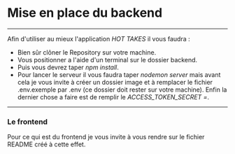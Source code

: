 # Mise en place du backend 
-----------
Afin d'utiliser au mieux l'application *HOT TAKES* il vous faudra :
* Bien sûr clôner le Repository sur votre machine.
* Vous positionner a l'aide d'un terminal sur le dossier backend.
* Puis vous devrez taper *npm install*.
* Pour lancer le serveur il vous faudra taper *nodemon server* mais avant cela je vous invite à créer un dossier image et à remplacer le fichier .env.exemple par .env (ce dossier doit rester sur votre machine). Enfin la dernier chose a faire est de remplir le *ACCESS_TOKEN_SECRET =*.

-----------
### Le frontend

Pour ce qui est du frontend je vous invite à vous rendre sur le fichier README créé à cette effet.